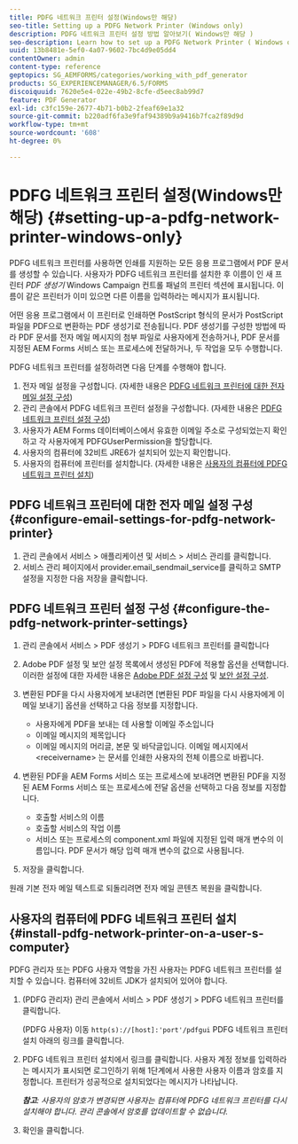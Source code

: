 ```yaml
---
title: PDFG 네트워크 프린터 설정(Windows만 해당)
seo-title: Setting up a PDFG Network Printer (Windows only)
description: PDFG 네트워크 프린터 설정 방법 알아보기( Windows만 해당 )
seo-description: Learn how to set up a PDFG Network Printer ( Windows only )
uuid: 13b8481e-5ef0-4a07-9602-7bc4d9e05dd4
contentOwner: admin
content-type: reference
geptopics: SG_AEMFORMS/categories/working_with_pdf_generator
products: SG_EXPERIENCEMANAGER/6.5/FORMS
discoiquuid: 7620e5e4-022e-49b2-8cfe-d5eec8ab99d7
feature: PDF Generator
exl-id: c3fc159e-2677-4b71-b0b2-2feaf69e1a32
source-git-commit: b220adf6fa3e9faf94389b9a9416b7fca2f89d9d
workflow-type: tm+mt
source-wordcount: '608'
ht-degree: 0%

---
```


# PDFG 네트워크 프린터 설정(Windows만 해당) {#setting-up-a-pdfg-network-printer-windows-only}

PDFG 네트워크 프린터를 사용하면 인쇄를 지원하는 모든 응용 프로그램에서 PDF 문서를 생성할 수 있습니다. 사용자가 PDFG 네트워크 프린터를 설치한 후 이름이 인 새 프린터 *PDF 생성기* Windows Campaign 컨트롤 패널의 프린터 섹션에 표시됩니다. 이름이 같은 프린터가 이미 있으면 다른 이름을 입력하라는 메시지가 표시됩니다.

어떤 응용 프로그램에서 이 프린터로 인쇄하면 PostScript 형식의 문서가 PostScript 파일을 PDF으로 변환하는 PDF 생성기로 전송됩니다. PDF 생성기를 구성한 방법에 따라 PDF 문서를 전자 메일 메시지의 첨부 파일로 사용자에게 전송하거나, PDF 문서를 지정된 AEM Forms 서비스 또는 프로세스에 전달하거나, 두 작업을 모두 수행합니다.

PDFG 네트워크 프린터를 설정하려면 다음 단계를 수행해야 합니다.

1. 전자 메일 설정을 구성합니다. (자세한 내용은 [PDFG 네트워크 프린터에 대한 전자 메일 설정 구성](setting-pdfg-network-printer-windows.md#configure-email-settings-for-pdfg-network-printer))
1. 관리 콘솔에서 PDFG 네트워크 프린터 설정을 구성합니다. (자세한 내용은 [PDFG 네트워크 프린터 설정 구성](setting-pdfg-network-printer-windows.md#configure-the-pdfg-network-printer-settings))
1. 사용자가 AEM Forms 데이터베이스에서 유효한 이메일 주소로 구성되었는지 확인하고 각 사용자에게 PDFGUserPermission을 할당합니다. <!-- Fix broken link See Setting up and organizing users -->
1. 사용자의 컴퓨터에 32비트 JRE6가 설치되어 있는지 확인합니다.
1. 사용자의 컴퓨터에 프린터를 설치합니다. (자세한 내용은 [사용자의 컴퓨터에 PDFG 네트워크 프린터 설치](setting-pdfg-network-printer-windows.md#install-pdfg-network-printer-on-a-user-s-computer))

## PDFG 네트워크 프린터에 대한 전자 메일 설정 구성 {#configure-email-settings-for-pdfg-network-printer}

1. 관리 콘솔에서 서비스 > 애플리케이션 및 서비스 > 서비스 관리를 클릭합니다.
1. 서비스 관리 페이지에서 provider.email_sendmail_service를 클릭하고 SMTP 설정을 지정한 다음 저장을 클릭합니다.

## PDFG 네트워크 프린터 설정 구성 {#configure-the-pdfg-network-printer-settings}

1. 관리 콘솔에서 서비스 > PDF 생성기 > PDFG 네트워크 프린터를 클릭합니다
1. Adobe PDF 설정 및 보안 설정 목록에서 생성된 PDF에 적용할 옵션을 선택합니다. 이러한 설정에 대한 자세한 내용은 [Adobe PDF 설정 구성](/help/forms/using/admin-help/configuring-pdf-settings.md#configuring-adobe-pdf-settings) 및 [보안 설정 구성](/help/forms/using/admin-help/configuring-security-settings.md#configuring-security-settings).
1. 변환된 PDF을 다시 사용자에게 보내려면 [변환된 PDF 파일을 다시 사용자에게 이메일 보내기] 옵션을 선택하고 다음 정보를 지정합니다.

   * 사용자에게 PDF을 보내는 데 사용할 이메일 주소입니다
   * 이메일 메시지의 제목입니다
   * 이메일 메시지의 머리글, 본문 및 바닥글입니다. 이메일 메시지에서 &lt;receivername> 는 문서를 인쇄한 사용자의 전체 이름으로 바뀝니다.

1. 변환된 PDF을 AEM Forms 서비스 또는 프로세스에 보내려면 변환된 PDF을 지정된 AEM Forms 서비스 또는 프로세스에 전달 옵션을 선택하고 다음 정보를 지정합니다.

   * 호출할 서비스의 이름
   * 호출할 서비스의 작업 이름
   * 서비스 또는 프로세스의 component.xml 파일에 지정된 입력 매개 변수의 이름입니다. PDF 문서가 해당 입력 매개 변수의 값으로 사용됩니다.

1. 저장을 클릭합니다.

원래 기본 전자 메일 텍스트로 되돌리려면 전자 메일 콘텐츠 복원을 클릭합니다.

## 사용자의 컴퓨터에 PDFG 네트워크 프린터 설치 {#install-pdfg-network-printer-on-a-user-s-computer}

PDFG 관리자 또는 PDFG 사용자 역할을 가진 사용자는 PDFG 네트워크 프린터를 설치할 수 있습니다. 컴퓨터에 32비트 JDK가 설치되어 있어야 합니다.

1. (PDFG 관리자) 관리 콘솔에서 서비스 > PDF 생성기 > PDFG 네트워크 프린터를 클릭합니다.

   (PDFG 사용자) 이동 `http(s)://[host]:'port'/pdfgui` PDFG 네트워크 프린터 설치 아래의 링크를 클릭합니다.

1. PDFG 네트워크 프린터 설치에서 링크를 클릭합니다. 사용자 계정 정보를 입력하라는 메시지가 표시되면 로그인하기 위해 1단계에서 사용한 사용자 이름과 암호를 지정합니다. 프린터가 성공적으로 설치되었다는 메시지가 나타납니다.

   ***참고&#x200B;**: 사용자의 암호가 변경되면 사용자는 컴퓨터에 PDFG 네트워크 프린터를 다시 설치해야 합니다. 관리 콘솔에서 암호를 업데이트할 수 없습니다.*

1. 확인을 클릭합니다.
